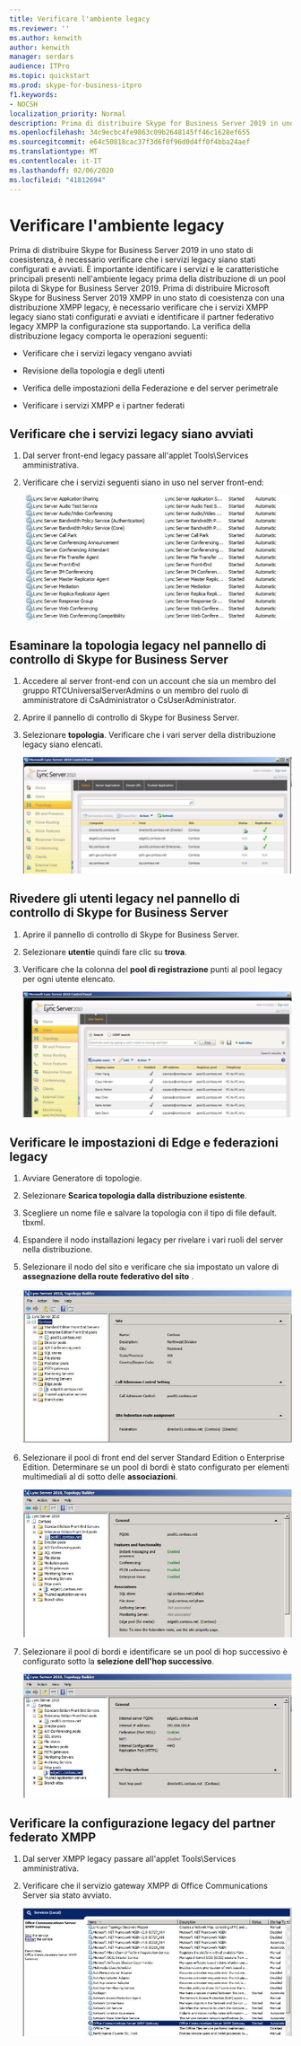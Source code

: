 ```yaml
---
title: Verificare l'ambiente legacy
ms.reviewer: ''
ms.author: kenwith
author: kenwith
manager: serdars
audience: ITPro
ms.topic: quickstart
ms.prod: skype-for-business-itpro
f1.keywords:
- NOCSH
localization_priority: Normal
description: Prima di distribuire Skype for Business Server 2019 in uno stato di coesistenza, è necessario verificare che i servizi legacy siano stati configurati e avviati. È importante identificare i servizi e le caratteristiche principali presenti nell'ambiente legacy, prima di distribuire un pool pilota di Skype for Business Server 2019. Prima di distribuire Microsoft Skype for Business Server 2019 XMPP in uno stato di coesistenza con una distribuzione XMPP legacy, è necessario verificare che i servizi XMPP legacy siano stati configurati e avviati e identificare il partner federato della configurazione XMPP legacy supporto.
ms.openlocfilehash: 34c9ecbc4fe9863c09b2648145ff46c1628ef655
ms.sourcegitcommit: e64c50818cac37f3d6f0f96d0d4ff0f4bba24aef
ms.translationtype: MT
ms.contentlocale: it-IT
ms.lasthandoff: 02/06/2020
ms.locfileid: "41812694"
---
```

# <a name="verify-the-legacy-environment"></a>Verificare l'ambiente legacy

Prima di distribuire Skype for Business Server 2019 in uno stato di coesistenza, è necessario verificare che i servizi legacy siano stati configurati e avviati. È importante identificare i servizi e le caratteristiche principali presenti nell'ambiente legacy prima della distribuzione di un pool pilota di Skype for Business Server 2019. Prima di distribuire Microsoft Skype for Business Server 2019 XMPP in uno stato di coesistenza con una distribuzione XMPP legacy, è necessario verificare che i servizi XMPP legacy siano stati configurati e avviati e identificare il partner federativo legacy XMPP la configurazione sta supportando. La verifica della distribuzione legacy comporta le operazioni seguenti:
  
- Verificare che i servizi legacy vengano avviati
    
- Revisione della topologia e degli utenti
    
- Verifica delle impostazioni della Federazione e del server perimetrale
    
- Verificare i servizi XMPP e i partner federati
    
## <a name="verify-that-legacy-services-are-started"></a>Verificare che i servizi legacy siano avviati

1. Dal server front-end legacy passare all'applet Tools\Services amministrativa.
    
2. Verificare che i servizi seguenti siano in uso nel server front-end:
    
     ![Elenco dei servizi in esecuzione nel server Front End](../media/migration_lyncserver_config_w14_services.jpg)
  
## <a name="review-the-legacy-topology-in-skype-for-business-server-control-panel"></a>Esaminare la topologia legacy nel pannello di controllo di Skype for Business Server

1. Accedere al server front-end con un account che sia un membro del gruppo RTCUniversalServerAdmins o un membro del ruolo di amministratore di CsAdministrator o CsUserAdministrator.
    
2. Aprire il pannello di controllo di Skype for Business Server.
    
3. Selezionare **topologia**. Verificare che i vari server della distribuzione legacy siano elencati.
    
     ![Pagina topologia pannello di controllo](../media/migration_lyncserver_2010_topology.JPG)
  
## <a name="review-legacy-users-in-skype-for-business-server-control-panel"></a>Rivedere gli utenti legacy nel pannello di controllo di Skype for Business Server

1. Aprire il pannello di controllo di Skype for Business Server.
    
2. Selezionare **utenti**e quindi fare clic su **trova**.
    
3. Verificare che la colonna del **pool di registrazione** punti al pool legacy per ogni utente elencato. 
    
     ![Elenco degli utenti del pannello di controllo](../media/migration_lyncserver_2010_allusers.JPG)
  
## <a name="verify-legacy-edge-and-federation-settings"></a>Verificare le impostazioni di Edge e federazioni legacy

1. Avviare Generatore di topologie.
    
2. Selezionare **Scarica topologia dalla distribuzione esistente**.
    
3. Scegliere un nome file e salvare la topologia con il tipo di file default. tbxml.
    
4. Espandere il nodo installazioni legacy per rivelare i vari ruoli del server nella distribuzione.
    
5. Selezionare il nodo del sito e verificare che sia impostato un valore di **assegnazione della route federativo del sito** . 
    
     ![Generatore di topologie - Route federazione sito](../media/migration_lyncserver_w14_federation.jpg)
  
6. Selezionare il pool di front end del server Standard Edition o Enterprise Edition. Determinare se un pool di bordi è stato configurato per elementi multimediali al di sotto delle **associazioni**. 
    
     ![Generatore di topologie con server e pool](../media/migration_lyncserver_w14_edgepool_media.jpg)
  
7. Selezionare il pool di bordi e identificare se un pool di hop successivo è configurato sotto la **selezione dell'hop successivo**.
    
     ![Generatore di topologie - Selezione hop successivo](../media/migration_lyncserver_w14_nexthop.jpg)
  
## <a name="verify-legacy-xmpp-federated-partner-configuration"></a>Verificare la configurazione legacy del partner federato XMPP

1. Dal server XMPP legacy passare all'applet Tools\Services amministrativa.
    
2. Verificare che il servizio gateway XMPP di Office Communications Server sia stato avviato. 
    
     ![Servizio gateway XMPP di Office Communications Server](../media/migration_lyncserver_15_xmpp_legacyservicesstarted.JPG)
  


